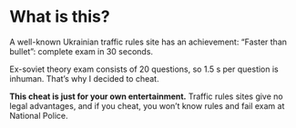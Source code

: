 # What is this?
A well-known Ukrainian traffic rules site has an achievement: “Faster than bullet”: complete exam in 30 seconds.

Ex-soviet theory exam consists of 20 questions, so 1.5 s per question is inhuman. That’s why I decided to cheat.

**This cheat is just for your own entertainment.** Traffic rules sites give no legal advantages, and if you cheat, you won’t know rules and fail exam at National Police.
